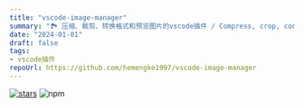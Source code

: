 ```yaml
---
title: "vscode-image-manager"
summary: "🏞️ 压缩、裁剪、转换格式和预览图片的vscode插件 / Compress, crop, convert format and preview images in vscode"
date: "2024-01-01"
draft: false
tags:
- vscode插件
repoUrl: https://github.com/hemengke1997/vscode-image-manager
---
```


[![stars](https://img.shields.io/github/stars/hemengke1997/vscode-image-manager.svg?style=social&label=Stars)](https://github.com/hemengke1997/vscode-image-manager)
![npm](https://img.shields.io/npm/v/@minko-fe/vscode-image-manager?labelColor=rgb(104%2C%20104%2C%20104)&color=rgb(20%20158%20202%2F%201))

